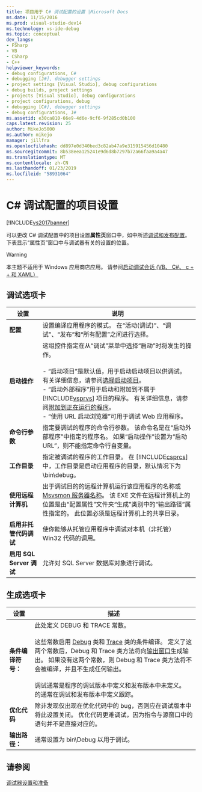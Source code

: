 ```yaml
---
title: 项目用于 C# 调试配置的设置 |Microsoft Docs
ms.date: 11/15/2016
ms.prod: visual-studio-dev14
ms.technology: vs-ide-debug
ms.topic: conceptual
dev_langs:
- FSharp
- VB
- CSharp
- C++
helpviewer_keywords:
- debug configurations, C#
- debugging [J#], debugger settings
- project settings [Visual Studio], debug configurations
- debug builds, project settings
- projects [Visual Studio], debug configurations
- project configurations, debug
- debugging [C#], debugger settings
- debug configurations, J#
ms.assetid: e30ca810-66e9-4d6e-9cf6-9f285cd0b100
caps.latest.revision: 25
author: MikeJo5000
ms.author: mikejo
manager: jillfra
ms.openlocfilehash: dd897e0d340bed3c82ab47a9e315915456d10480
ms.sourcegitcommit: 8b538eea125241e9d6d8b7297b72a66faa9a4a47
ms.translationtype: MT
ms.contentlocale: zh-CN
ms.lasthandoff: 01/23/2019
ms.locfileid: "58931064"
---
```

# <a name="project-settings-for--c-debug-configurations"></a>C# 调试配置的项目设置
[!INCLUDE[vs2017banner](../includes/vs2017banner.md)]

可以更改 C# 调试配置中的项目设置**属性页**窗口中，如中所述[调试和发布配置](../debugger/how-to-set-debug-and-release-configurations.md)。 下表显示“属性页”窗口中与调试器有关的设置的位置。  
  
> [!WARNING]
>  本主题不适用于 Windows 应用商店应用。 请参阅[启动调试会话 (VB、 C#、 c + + 和 XAML）](../debugger/start-a-debugging-session-for-a-store-app-in-visual-studio-vb-csharp-cpp-and-xaml.md)  
  
##  <a name="BKMK_Debug_tab"></a> 调试选项卡  
  
|**设置**|**说明**|  
|-----------------|---------------------|  
|**配置**|设置编译应用程序的模式。 在“活动(调试)”、“调试”、“发布”和“所有配置”之间进行选择。|  
|**启动操作**|这组控件指定在从“调试”菜单中选择“启动”时将发生的操作。<br /><br /> -   “启动项目”是默认值，用于启动启动项目以供调试。 有关详细信息，请参阅[选择启动项目](http://msdn.microsoft.com/222e3f32-a6fe-4941-bf37-6b2a921129fd)。<br />-   “启动外部程序”用于启动和附加到不属于 [!INCLUDE[vsprvs](../includes/vsprvs-md.md)] 项目的程序。 有关详细信息，请参阅[附加到正在运行的程序](http://msdn.microsoft.com/636d0a52-4bfd-48d2-89ad-d7b9ca4dc4f4)。<br />-   “使用 URL 启动浏览器”可用于调试 Web 应用程序。|  
|**命令行参数**|指定要调试的程序的命令行参数。 该命令名是在“启动外部程序”中指定的程序名。 如果“启动操作”设置为“启动 URL”，则不能指定命令行自变量。|  
|**工作目录**|指定被调试的程序的工作目录。 在 [!INCLUDE[csprcs](../includes/csprcs-md.md)] 中，工作目录是启动应用程序的目录，默认情况下为 \bin\debug。|  
|**使用远程计算机**|出于调试目的的远程计算机运行该应用程序的名称或[Msvsmon 服务器名称](http://msdn.microsoft.com/library/55b60ce7-834b-4e83-a10e-fe4248260a4c)。 该 EXE 文件在远程计算机上的位置是由“配置属性”文件夹“生成”类别中的“输出路径”属性指定的。 此位置必须是远程计算机上的共享目录。|  
|**启用非托管代码调试**|使你能够从托管应用程序中调试对本机（非托管）Win32 代码的调用。|  
|**启用 SQL Server 调试**|允许对 SQL Server 数据库对象进行调试。|  
  
##  <a name="BKMK_Build_tab"></a> 生成选项卡  
  
|设置|描述|  
|-------------|-----------------|  
|**条件编译符号：**|此处定义 DEBUG 和 TRACE 常数。<br /><br /> 这些常数启用 [Debug](https://msdn.microsoft.com/library/system.diagnostics.debug.aspx) 类和 [Trace](https://msdn.microsoft.com/library/system.diagnostics.trace.aspx) 类的条件编译。 定义了这两个常数后，Debug 和 Trace 类方法将向[输出窗口](../ide/reference/output-window.md)生成输出。 如果没有这两个常数，则 Debug 和 Trace 类方法将不会被编译，并且不生成任何输出。<br /><br /> 调试通常是程序的调试版本中定义和发布版本中未定义。<br />的通常在调试和发布版本中定义跟踪。|  
|**优化代码**|除非发现仅出现在优化代码中的 bug，否则应在调试版本中将此设置关闭。 优化代码更难调试，因为指令与源窗口中的语句并不是直接对应的。|  
|**输出路径：**|通常设置为 bin\Debug 以用于调试。|  
  
## <a name="see-also"></a>请参阅  
 [调试器设置和准备](../debugger/debugger-settings-and-preparation.md)
